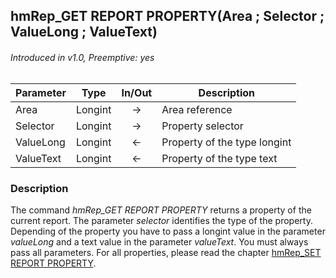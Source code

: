## hmRep_GET REPORT PROPERTY(Area ; Selector ; ValueLong ; ValueText)
###### Introduced in v1.0, Preemptive: yes

|Parameter|Type|In/Out|Description
|---|---|:---:|---
|Area|Longint|→|Area reference
|Selector|Longint|→|Property selector
|ValueLong|Longint|←|Property of the type longint
|ValueText|Longint|←|Property of the type text

### Description
The command *hmRep_GET REPORT PROPERTY* returns a property of the current report. The parameter *selector* identifies the type of the property. Depending of the property you have to pass a longint value in the parameter *valueLong* and a text value in the parameter *valueText*. You must always pass all parameters. For all properties, please read the chapter [hmRep_SET REPORT PROPERTY](hmRep_SetReportProperty.md).
